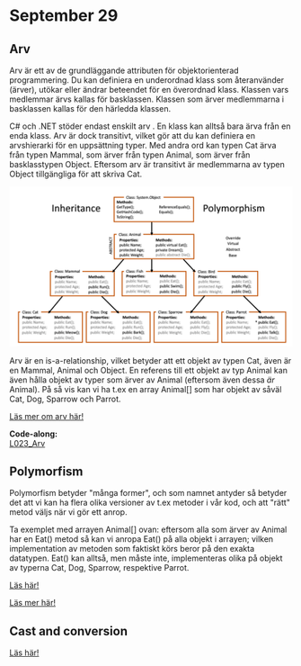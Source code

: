 # September 29

## Arv

Arv är ett av de grundläggande attributen för objektorienterad programmering. Du kan definiera en underordnad klass som återanvänder (ärver), utökar eller ändrar beteendet för en överordnad klass. Klassen vars medlemmar ärvs kallas för basklassen. Klassen som ärver medlemmarna i basklassen kallas för den härledda klassen.

C# och .NET stöder endast enskilt arv . En klass kan alltså bara ärva från en enda klass. Arv är dock transitivt, vilket gör att du kan definiera en arvshierarki för en uppsättning typer. Med andra ord kan typen Cat ärva från typen Mammal, som ärver från typen Animal, som ärver från basklasstypen Object. Eftersom arv är transitivt är medlemmarna av typen Object tillgängliga för att skriva Cat.

![Arv](https://github.com/everyloop/NEU25G-Csharp/blob/master/Lecture-notes/Images/Arv.png)

Arv är en is-a-relationship, vilket betyder att ett objekt av typen Cat, även är en Mammal, Animal och Object. En referens till ett objekt av typ Animal kan även hålla objekt av typer som ärver av Animal (eftersom även dessa *är* Animal). På så vis kan vi ha t.ex en array Animal[] som har objekt av såväl Cat, Dog, Sparrow och Parrot.

[Läs mer om arv här!](https://learn.microsoft.com/en-us/dotnet/csharp/fundamentals/tutorials/inheritance)

**Code-along:**  
[L023_Arv](https://github.com/everyloop/NEU25G-Csharp/blob/master/Code-alongs/L023_Arv/Program.cs)

## Polymorfism

Polymorfism betyder "många former", och som namnet antyder så betyder det att vi kan ha flera olika versioner av t.ex metoder i vår kod, och att "rätt" metod väljs när vi gör ett anrop.

Ta exemplet med arrayen Animal[] ovan: eftersom alla som ärver av Animal har en Eat() metod så kan vi anropa Eat() på alla objekt i arrayen; vilken implementation av metoden som faktiskt körs beror på den exakta datatypen. Eat() kan alltså, men måste inte, implementeras olika på objekt av typerna Cat, Dog, Sparrow, respektive Parrot.

[Läs här!](https://www.studytonight.com/post/csharp-polymorphism)

[Läs mer här!](https://learn.microsoft.com/en-us/dotnet/csharp/fundamentals/object-oriented/polymorphism)


## Cast and conversion

[Läs här!](https://learn.microsoft.com/en-us/dotnet/csharp/programming-guide/types/casting-and-type-conversions)


